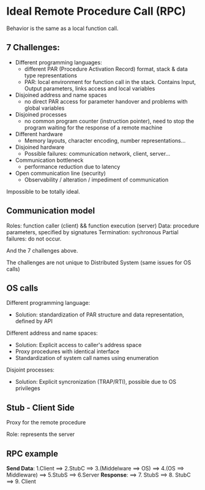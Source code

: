 # Ideal Remote Procedure Call (RPC)

Behavior is the same as a local function call.

## 7 Challenges:

-   Different programming languages:
    -   different PAR (Procedure Activation Record) format, stack & data type representations
    -   PAR: local environment for function call in the stack. Contains Input, Output parameters, links access and local variables
-   Disjoined address and name spaces
    -   no direct PAR access for parameter handover and problems with global variables
-   Disjoined processes
    -   no common program counter (instruction pointer), need to stop the program waiting for the response of a remote machine
-   Different hardware
    -   Memory layouts, character encoding, number representations...
-   Disjoined hardware
    -   Possible failures: communication network, client, server...
-   Communication bottleneck
    -   performance reduction due to latency
-   Open communication line (security)
    -   Observability / alteration / impediment of communication

Impossible to be totally ideal.

## Communication model

Roles: function caller (client) && function execution (server)
Data: procedure parameters, specified by signatures
Termination: sychronous
Partial failures: do not occur.

And the 7 challenges above.

The challenges are not unique to Distributed System (same issues for OS calls)

## OS calls

Different programming language:

-   Solution: standardization of PAR structure and data representation, defined by API

Different address and name spaces:

-   Solution: Explicit access to caller's address space
-   Proxy procedures with identical interface
-   Standardization of system call names using enumeration

Disjoint processes:

-   Solution: Explicit syncronization (TRAP/RTI), possible due to OS privileges

## Stub - Client Side

Proxy for the remote procedure

Role: represents the server

## RPC example

**Send Data**: 1.Client ==> 2.StubC ==> 3.(Middelware ==> OS) ==> 4.(OS ==> Middleware) ==> 5.StubS ==> 6.Server
**Response**: ==> 7. StubS ==> 8. StubC ==> 9. Client
